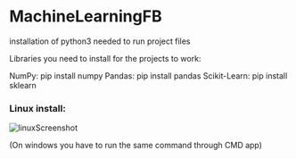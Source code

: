 # MachineLearningFB

installation of python3 needed to run project files

Libraries you need to install for the projects to work:

NumPy:        pip install numpy
Pandas:       pip install pandas
Scikit-Learn: pip install sklearn

<h3>Linux install: </h3>

![linuxScreenshot](https://user-images.githubusercontent.com/67879023/150406331-82fc5354-72bd-4e1f-a65c-d060318cb3f8.png)

(On windows you have to run the same command through CMD app)
